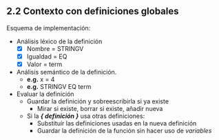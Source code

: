 ## 2.2 Contexto con definiciones globales
Esquema de implementación:

- Análisis léxico de la definición
  - [x] Nombre = STRINGV
  - [x] Igualdad = EQ
  - [x] Valor = term    
- Análisis semántico de la definición.
  - **e.g.** x = 4
  - **e.g.** STRINGV EQ term
- Evaluar la definición
  - Guardar la definición y sobreescribirla si ya existe
    - Mirar si existe, borrar si existe, añadir nueva
  - Si la **_{ definición }_** usa otras definiciones:
    - Substituír las definiciones usadas en la nueva definición
    - Guardar la definición de la función sin hacer uso de _variables_